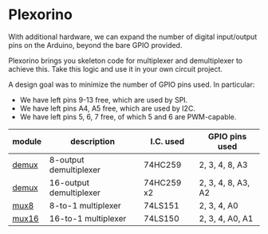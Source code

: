 # Plexorino

With additional hardware, we can expand the number of digital input/output pins on the Arduino, beyond the bare GPIO provided.

Plexorino brings you skeleton code for multiplexer and demultiplexer to achieve this. Take this logic and use it in your own circuit project.

A design goal was to minimize the number of GPIO pins used. In particular:

- We have left pins 9-13 free, which are used by SPI.
- We have left pins A4, A5 free, which are used by I2C.
- We have left pins 5, 6, 7 free, of which 5 and 6 are PWM-capable.

| module          | description             | I.C. used  | GPIO pins used     |
|-----------------|-------------------------|------------|--------------------|
| [demux](/demux) | 8-output demultiplexer  | 74HC259    | 2, 3, 4, 8, A3     |
| [demux](/demux) | 16-output demultiplexer | 74HC259 x2 | 2, 3, 4, 8, A3, A2 |
| [mux8](/mux8)   | 8-to-1 multiplexer      | 74LS151    | 2, 3, 4, A0        |
| [mux16](/mux16) | 16-to-1 multiplexer     | 74LS150    | 2, 3, 4, A0, A1    |
